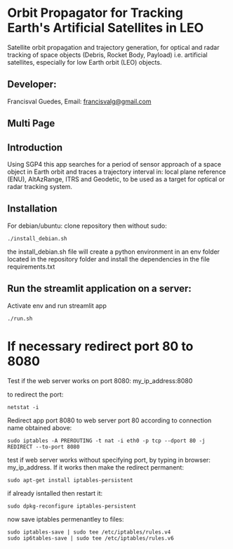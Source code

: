 # Orbit Propagator for Tracking Earth's Artificial Satellites in LEO

Satellite orbit propagation and trajectory generation, for optical and radar tracking of space objects (Debris, Rocket Body, Payload) i.e. artificial satellites, especially for low Earth orbit (LEO) objects.

## Developer:

Francisval Guedes, Email: francisvalg@gmail.com

## Multi Page

## Introduction

Using SGP4 this app searches for a period of sensor approach of a space object in Earth orbit and traces a trajectory interval in: local plane reference (ENU), AltAzRange, ITRS and Geodetic, to be used as a target for optical or radar tracking system.

## Installation

For debian/ubuntu: clone repository then without sudo:

~~~ 
./install_debian.sh
~~~

the install_debian.sh file will create a python environment in an env folder located in the repository folder and install the dependencies in the file requirements.txt

## Run the streamlit application on a server:

Activate env and run streamlit app
~~~ 
./run.sh
~~~

# If necessary redirect port 80 to 8080

Test if the web server works on port 8080: my_ip_address:8080

to redirect the port: 
~~~
netstat -i
~~~

Redirect app port 8080 to web server port 80 according to connection name obtained above:
~~~
sudo iptables -A PREROUTING -t nat -i eth0 -p tcp --dport 80 -j REDIRECT --to-port 8080
~~~

test if web server works without specifying port, by typing in browser: my_ip_address. If it works then make the redirect permanent:
~~~
sudo apt-get install iptables-persistent
~~~

if already isntalled then restart it:
~~~
sudo dpkg-reconfigure iptables-persistent
~~~

now save iptables permenantley to files:
~~~
sudo iptables-save | sudo tee /etc/iptables/rules.v4
sudo ip6tables-save | sudo tee /etc/iptables/rules.v6
~~~
